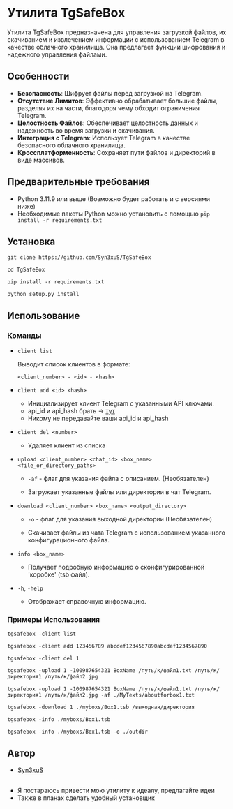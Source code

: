 # Утилита TgSafeBox

Утилита TgSafeBox предназначена для управления загрузкой файлов, их скачиванием и извлечением информации с использованием Telegram в качестве облачного хранилища. Она предлагает функции шифрования и надежного управления файлами.

## Особенности

-   **Безопасность**: Шифрует файлы перед загрузкой на Telegram.
-   **Отсутствие Лимитов**: Эффективно обрабатывает большие файлы, разделяя их на части, благодоря чему обходит ограничения Telegram.
-   **Целостность Файлов**: Обеспечивает целостность данных и надежность во время загрузки и скачивания.
-   **Интеграция с Telegram**: Использует Telegram в качестве безопасного облачного хранилища.
-   **Кроссплатформенность**: Сохраняет пути файлов и директорий в виде массивов.

## Предварительные требования

-   Python 3.11.9 или выше (Возможно будет работать и с версиями ниже)
-   Необходимые пакеты Python можно установить с помощью `pip install -r requirements.txt`

## Установка

`git clone https://github.com/Syn3xuS/TgSafeBox`

`cd TgSafeBox`

`pip install -r requirements.txt`

`python setup.py install`

## Использование

### Команды

-   `client list`

    Выводит список клиентов в формате:

        <client_number> - <id> - <hash>

-   `client add <id> <hash>`

    -   Инициализирует клиент Telegram с указанными API ключами.
    -   api_id и api_hash брать -> [тут](https://my.telegram.org/auth)
    -   Никому не передавайте ваши api_id и api_hash

-   `client del <number>`

    -   Удаляет клиент из списка

-   `upload <client_number> <chat_id> <box_name> <file_or_directory_paths>`

    -   `-af` - флаг для указания файла с описанием. (Необязателен)

    -   Загружает указанные файлы или директории в чат Telegram.

-   `download <client_number> <box_name> <output_directory>`

    -   `-o` - флаг для указания выходной директории (Необязателен)

    -   Скачивает файлы из чата Telegram с использованием указанного конфигурационного файла.

-   `info <box_name>`

    -   Получает подробную информацию о сконфигурированной 'коробке' (tsb файл).

-   `-h`, `-help`

    -   Отображает справочную информацию.

### Примеры Использования

`tgsafebox -client list`

`tgsafebox -client add 123456789 abcdef1234567890abcdef1234567890`

`tgsafebox -client del 1`

`tgsafebox -upload 1 -100987654321 BoxName /путь/к/файл1.txt /путь/к/директория1 /путь/к/файл2.jpg`

`tgsafebox -upload 1 -100987654321 BoxName /путь/к/файл1.txt /путь/к/директория1 /путь/к/файл2.jpg -af ./MyTexts/aboutforbox1.txt`

`tgsafebox -download 1 ./myboxs/Box1.tsb /выходная/директория`

`tgsafebox -info ./myboxs/Box1.tsb`

`tgsafebox -info ./myboxs/Box1.tsb -o ./outdir`

## Автор

-   [Syn3xuS](https://t.me/Syn3xuS)

##

-   Я постараюсь привести мою утилиту к идеалу, предлагайте идеи
-   Также в планах сделать удобный установщик
